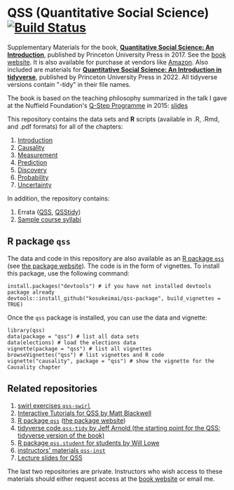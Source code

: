 # QSS (Quantitative Social Science) [![Build Status](https://travis-ci.org/kosukeimai/qss.svg?branch=master)](https://travis-ci.org/kosukeimai/qss)
Supplementary Materials for the book,
**[Quantitative Social Science: An Introduction](http://press.princeton.edu/titles/11025.html)**,
published by Princeton University Press in 2017.  See the [book website](http://qss.princeton.press/).  It is
also available for purchase at vendors like
[Amazon](https://www.amazon.com/Quantitative-Social-Science-Kosuke-Imai/dp/0691175462). Also included are materials for **[Quantitative Social Science: An Introduction in tidyverse](https://qss.princeton.press/)**, published by Princeton University Press in 2022. All tidyverse versions contain "-tidy" in their file names. 

The book is based on the teaching philosophy summarized in the talk I
gave at the Nuffield Foundation's
[Q-Step Programme](http://www.nuffieldfoundation.org/q-step) in 2015: 
[slides](http://imai.princeton.edu/talk/files/Q-Step15.pdf) 

This repository contains the data sets and **R** scripts (available in .R, .Rmd, and .pdf formats) for all of the chapters:

1. [Introduction](INTRO)
2. [Causality](CAUSALITY)
3. [Measurement](MEASUREMENT)
4. [Prediction](PREDICTION)
5. [Discovery](DISCOVERY)
6. [Probability](PROBABILITY)
7. [Uncertainty](UNCERTAINTY)

In addition, the repository contains:

1. Errata ([QSS](errata/QSSerrata.pdf), [QSStidy](errata/QSS_tidy_errata.pdf))
2. [Sample course syllabi](syllabus)


## R package `qss`

The data and code in this repository are also available as an
[R package `qss`](https://github.com/kosukeimai/qss-package) 
(see [the package website](https://kosukeimai.github.io/qss-package/)). The code is in 
the form of vignettes. To install this package, use the following command:

    install.packages("devtools") # if you have not installed devtools package already
    devtools::install_github("kosukeimai/qss-package", build_vignettes = TRUE)
    
Once the `qss` package is installed, you can use the data and vignette:

    library(qss)
    data(package = "qss") # list all data sets
    data(elections) # load the elections data
    vignette(package = "qss") # list all vignettes
    browseVignettes("qss") # list vignettes and R code
    vignette("causality", package = "qss") # show the vignette for the Causality chapter

## Related repositories

1. [swirl exercises `qss-swirl`](https://github.com/kosukeimai/qss-swirl)
2. [Interactive Tutorials for QSS by Matt Blackwell](https://github.com/mattblackwell/qsslearnr)
3. [R package `qss`](https://github.com/kosukeimai/qss-package) ([the package website](https://kosukeimai.github.io/qss-package/))
4. [tidyverse code `qss-tidy` by Jeff Arnold (the starting point for the QSS: tidyverse version of the book)](https://github.com/jrnold/qss-tidy) 
5. [R package `qss.student` for students by Will Lowe](https://conjugateprior.github.io/qss.student/) 
6. [instructors' materials `qss-inst`](https://github.com/kosukeimai/qss-inst)
7. [Lecture slides for QSS](https://github.com/kosukeimai/qss-lecture) 

The last two repositories are private.  Instructors who wish access to these materials should either request access at the [book website](http://qss.princeton.press/) or email me. 
